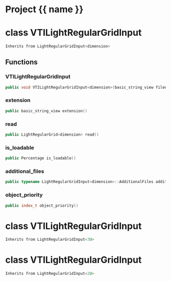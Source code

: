 <script setup>
import {useRoute} from 'vitepress'
const {path} = useRoute()
const tokens = path.split('/')
const words = tokens[2].split('-');
for (let i = 0; i < words.length; i++) {
    words[i] = words[i].charAt(0).toUpperCase() + words[i].slice(1);
    words[i] = words[i].replace('geode', 'Geode')
}
const name = words.join('-');
</script>
# Project {{ name }}

# class VTILightRegularGridInput


```cpp
Inherits from LightRegularGridInput<dimension>
```



## Functions

### VTILightRegularGridInput

```cpp
public void VTILightRegularGridInput<dimension>(basic_string_view filename)
```


### extension

```cpp
public basic_string_view extension()
```


### read

```cpp
public LightRegularGrid<dimension> read()
```


### is_loadable

```cpp
public Percentage is_loadable()
```


### additional_files

```cpp
public typename LightRegularGridInput<dimension>::AdditionalFiles additional_files()
```


### object_priority

```cpp
public index_t object_priority()
```




# class VTILightRegularGridInput


```cpp
Inherits from LightRegularGridInput<3U>
```



# class VTILightRegularGridInput


```cpp
Inherits from LightRegularGridInput<2U>
```



